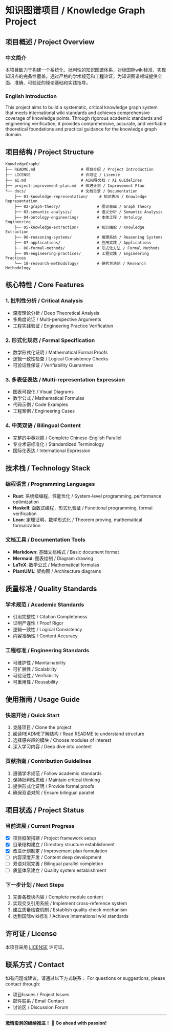 # 知识图谱项目 / Knowledge Graph Project

## 项目概述 / Project Overview

### 中文简介

本项目致力于构建一个系统化、批判性的知识图谱体系，对标国际wiki标准，实现知识点的完备性覆盖。通过严格的学术规范和工程论证，为知识图谱领域提供全面、准确、可验证的理论基础和实践指导。

### English Introduction

This project aims to build a systematic, critical knowledge graph system that meets international wiki standards and achieves comprehensive coverage of knowledge points. Through rigorous academic standards and engineering verification, it provides comprehensive, accurate, and verifiable theoretical foundations and practical guidance for the knowledge graph domain.

## 项目结构 / Project Structure

```text
KnowledgeGraph/
├── README.md                    # 项目介绍 / Project Introduction
├── LICENSE                      # 许可证 / License
├── ai.md                        # AI指导文档 / AI Guidelines
├── project-improvement-plan.md  # 改进计划 / Improvement Plan
└── docs/                        # 文档目录 / Documentation
    ├── 01-knowledge-representation/     # 知识表示 / Knowledge Representation
    ├── 02-graph-theory/                # 图论基础 / Graph Theory
    ├── 03-semantic-analysis/           # 语义分析 / Semantic Analysis
    ├── 04-ontology-engineering/        # 本体工程 / Ontology Engineering
    ├── 05-knowledge-extraction/        # 知识抽取 / Knowledge Extraction
    ├── 06-reasoning-systems/           # 推理系统 / Reasoning Systems
    ├── 07-applications/                # 应用实践 / Applications
    ├── 08-formal-methods/              # 形式化方法 / Formal Methods
    ├── 09-engineering-practices/       # 工程实践 / Engineering Practices
    └── 10-research-methodology/        # 研究方法论 / Research Methodology
```

## 核心特性 / Core Features

### 1. 批判性分析 / Critical Analysis

- 深度理论分析 / Deep Theoretical Analysis
- 多角度论证 / Multi-perspective Arguments
- 工程实践验证 / Engineering Practice Verification

### 2. 形式化规范 / Formal Specification

- 数学形式化证明 / Mathematical Formal Proofs
- 逻辑一致性检查 / Logical Consistency Checks
- 可验证性保证 / Verifiability Guarantees

### 3. 多表征表达 / Multi-representation Expression

- 图表可视化 / Visual Diagrams
- 数学公式 / Mathematical Formulas
- 代码示例 / Code Examples
- 工程案例 / Engineering Cases

### 4. 中英双语 / Bilingual Content

- 完整的中英对照 / Complete Chinese-English Parallel
- 专业术语标准化 / Standardized Terminology
- 国际化表达 / International Expression

## 技术栈 / Technology Stack

### 编程语言 / Programming Languages

- **Rust**: 系统级编程，性能优化 / System-level programming, performance optimization
- **Haskell**: 函数式编程，形式化验证 / Functional programming, formal verification
- **Lean**: 定理证明，数学形式化 / Theorem proving, mathematical formalization

### 文档工具 / Documentation Tools

- **Markdown**: 基础文档格式 / Basic document format
- **Mermaid**: 图表绘制 / Diagram drawing
- **LaTeX**: 数学公式 / Mathematical formulas
- **PlantUML**: 架构图 / Architecture diagrams

## 质量标准 / Quality Standards

### 学术规范 / Academic Standards

- 引用完整性 / Citation Completeness
- 证明严谨性 / Proof Rigor
- 逻辑一致性 / Logical Consistency
- 内容准确性 / Content Accuracy

### 工程标准 / Engineering Standards

- 可维护性 / Maintainability
- 可扩展性 / Scalability
- 可验证性 / Verifiability
- 可重用性 / Reusability

## 使用指南 / Usage Guide

### 快速开始 / Quick Start

1. 克隆项目 / Clone the project
2. 阅读README了解结构 / Read README to understand structure
3. 选择感兴趣的模块 / Choose modules of interest
4. 深入学习内容 / Deep dive into content

### 贡献指南 / Contribution Guidelines

1. 遵循学术规范 / Follow academic standards
2. 保持批判性思维 / Maintain critical thinking
3. 提供形式化证明 / Provide formal proofs
4. 确保双语对照 / Ensure bilingual parallel

## 项目状态 / Project Status

### 当前进展 / Current Progress

- [x] 项目框架搭建 / Project framework setup
- [x] 目录结构建立 / Directory structure establishment
- [x] 改进计划制定 / Improvement plan formulation
- [ ] 内容深度开发 / Content deep development
- [ ] 双语对照完善 / Bilingual parallel completion
- [ ] 质量体系建立 / Quality system establishment

### 下一步计划 / Next Steps

1. 完善各模块内容 / Complete module content
2. 实现交叉引用系统 / Implement cross-reference system
3. 建立质量检查机制 / Establish quality check mechanism
4. 达到国际wiki标准 / Achieve international wiki standards

## 许可证 / License

本项目采用 [LICENSE](LICENSE) 许可证。

## 联系方式 / Contact

如有问题或建议，请通过以下方式联系：
For questions or suggestions, please contact through:

- 项目Issues / Project Issues
- 邮件联系 / Email Contact
- 讨论区 / Discussion Forum

---

**激情澎湃的继续推进！** 🚀 **Go ahead with passion!**
